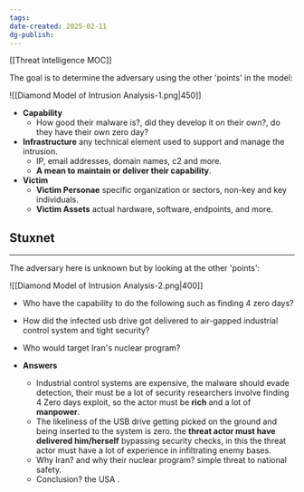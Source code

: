 ```yaml
---
tags: 
date-created: 2025-02-11
dg-publish:
---
```

[[Threat Intelligence MOC]]

The goal is to determine the adversary using the other 'points' in the model:

![[Diamond Model of Intrusion Analysis-1.png|450]]
- **Capability** 
	- How good their malware is?, did they develop it on their own?, do they have their own zero day?
- **Infrastructure** any technical element used to support and manage the intrusion.
	- IP, email addresses, domain names, c2 and more.
	- **A mean to maintain or deliver their capability**.
- **Victim**
	- **Victim Personae** specific organization or sectors, non-key and key individuals.
	- **Victim Assets** actual hardware, software, endpoints, and more.
## Stuxnet
---

The adversary here is unknown but by looking at the other 'points':

![[Diamond Model of Intrusion Analysis-2.png|400]]
- Who have the capability to do the following such as finding 4 zero days?
- How did the infected usb drive got delivered to air-gapped industrial control system and tight security?
- Who would target Iran's nuclear program?

- **Answers**
	- Industrial control systems are expensive, the malware should evade detection, their must be a lot of security researchers involve finding 4 Zero days exploit, so the actor must be **rich** and a lot of **manpower**.
	- The likeliness of the USB drive getting picked on the ground and being inserted to the system is zero. the **threat actor must have delivered him/herself** bypassing security checks, in this the threat actor must have a lot of experience in infiltrating enemy bases. 
	- Why Iran? and why their nuclear program? simple threat to national safety.
	- Conclusion? the USA .